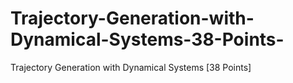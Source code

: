 # Trajectory-Generation-with-Dynamical-Systems-38-Points-
Trajectory Generation with Dynamical Systems [38 Points]

